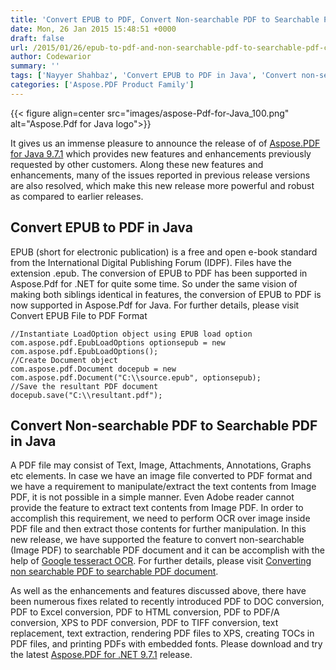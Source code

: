 ```yaml
---
title: 'Convert EPUB to PDF, Convert Non-searchable PDF to Searchable PDF in Java using Aspose.PDF for Java'
date: Mon, 26 Jan 2015 15:48:51 +0000
draft: false
url: /2015/01/26/epub-to-pdf-and-non-searchable-pdf-to-searchable-pdf-conversion-with-aspose.pdf-for-java-9.7.1/
author: Codewarior
summary: ''
tags: ['Nayyer Shahbaz', 'Convert EPUB to PDF in Java', 'Convert non-searchable PDF to searchable PDF']
categories: ['Aspose.PDF Product Family']
---
```




{{< figure align=center src="images/aspose-Pdf-for-Java_100.png" alt="Aspose.Pdf for Java logo">}}


It gives us an immense pleasure to announce the release of of [Aspose.PDF for Java 9.7.1][1] which provides new features and enhancements previously requested by other customers. Along these new features and enhancements, many of the issues reported in previous release versions are also resolved, which make this new release more powerful and robust as compared to earlier releases.

## Convert EPUB to PDF in Java

EPUB (short for electronic publication) is a free and open e-book standard from the International Digital Publishing Forum (IDPF). Files have the extension .epub. The conversion of EPUB to PDF has been supported in Aspose.Pdf for .NET for quite some time. So under the same vision of making both siblings identical in features, the conversion of EPUB to PDF is now supported in Aspose.Pdf for Java. For further details, please visit Convert EPUB File to PDF Format

```
//Instantiate LoadOption object using EPUB load option
com.aspose.pdf.EpubLoadOptions optionsepub = new com.aspose.pdf.EpubLoadOptions();
//Create Document object
com.aspose.pdf.Document docepub = new com.aspose.pdf.Document("C:\\source.epub", optionsepub);
//Save the resultant PDF document
docepub.save("C:\\resultant.pdf");
```

## Convert Non-searchable PDF to Searchable PDF in Java

A PDF file may consist of Text, Image, Attachments, Annotations, Graphs etc elements. In case we have an image file converted to PDF format and we have a requirement to manipulate/extract the text contents from Image PDF, it is not possible in a simple manner. Even Adobe reader cannot provide the feature to extract text contents from Image PDF. In order to accomplish this requirement, we need to perform OCR over image inside PDF file and then extract those contents for further manipulation. In this new release, we have supported the feature to convert non-searchable (Image PDF) to searchable PDF document and it can be accomplish with the help of [Google tesseract OCR][2]. For further details, please visit [Converting non searchable PDF to searchable PDF document][3].

As well as the enhancements and features discussed above, there have been numerous fixes related to recently introduced PDF to DOC conversion, PDF to Excel conversion, PDF to HTML conversion, PDF to PDF/A conversion, XPS to PDF conversion, PDF to TIFF conversion, text replacement, text extraction, rendering PDF files to XPS, creating TOCs in PDF files, and printing PDFs with embedded fonts. Please download and try the latest [Aspose.PDF for .NET 9.7.1][4] release.




[1]: https://downloads.aspose.com/pdf/java
[2]: http://en.wikipedia.org/wiki/Tesseract_%28software%29
[3]: http://docs.aspose.com/display/pdfjava/Converting+non+searchable+PDF+to+searchable+PDF+document
[4]: https://downloads.aspose.com/pdf/java




